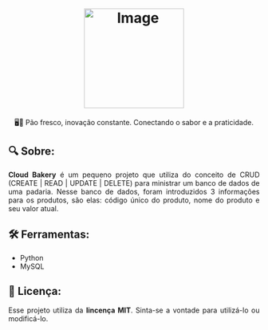 <h1 align = "center"><img src = "https://github.com/Bruno-Leonardo7/CRUD_padaria/assets/114236283/b8a5ba7c-92c9-4279-9129-6a94023c33dd" alt = "Image" height = "200" width = "200" ></h1>
<p align = "center">🖥️🍞 Pão fresco, inovação constante. Conectando o sabor e a praticidade. </p>
<h2>🔍 Sobre: </h2>
<p align = "justify"><b>Cloud Bakery</b> é um pequeno projeto que utiliza do conceito de CRUD (CREATE | READ | UPDATE | DELETE) para ministrar um banco de dados de uma padaria. 
Nesse banco de dados, foram introduzidos 3 informações para os produtos, são elas: código único do produto, nome do produto e seu valor atual.</p>
<h2>🛠️ Ferramentas: </h2>
<ul>
     <li> Python </li>
     <li> MySQL </li>
</ul>
<h2>📜 Licença: </h2>
<p align = "justify"> Esse projeto utiliza da <b>lincença MIT</b>. Sinta-se a vontade para utilizá-lo ou modificá-lo.</p>
